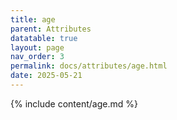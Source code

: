```yaml
---
title: age
parent: Attributes
datatable: true
layout: page
nav_order: 3
permalink: docs/attributes/age.html
date: 2025-05-21
---
```

{% include content/age.md %}
